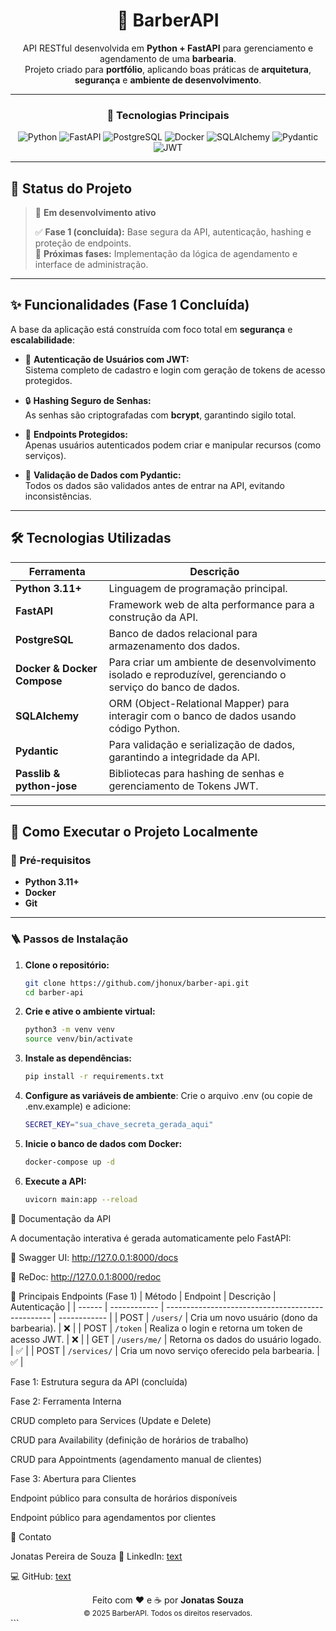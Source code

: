 <div align="center">

# 💈 **BarberAPI**

API RESTful desenvolvida em **Python + FastAPI** para gerenciamento e agendamento de uma **barbearia**.  
Projeto criado para **portfólio**, aplicando boas práticas de **arquitetura**, **segurança** e **ambiente de desenvolvimento**.

---

### 🧰 **Tecnologias Principais**

![Python](https://img.shields.io/badge/Python-3.11+-blue?logo=python&logoColor=white)
![FastAPI](https://img.shields.io/badge/FastAPI-High%20Performance-brightgreen?logo=fastapi)
![PostgreSQL](https://img.shields.io/badge/PostgreSQL-Database-blue?logo=postgresql)
![Docker](https://img.shields.io/badge/Docker-Containerization-2496ED?logo=docker&logoColor=white)
![SQLAlchemy](https://img.shields.io/badge/SQLAlchemy-ORM-orange?logo=python)
![Pydantic](https://img.shields.io/badge/Pydantic-Validation-green?logo=pydantic)
![JWT](https://img.shields.io/badge/JWT-Auth-black?logo=jsonwebtokens)

</div>

---

## 🚧 **Status do Projeto**

> 🔄 **Em desenvolvimento ativo**
>
> ✅ **Fase 1 (concluída):** Base segura da API, autenticação, hashing e proteção de endpoints.  
> 🚀 **Próximas fases:** Implementação da lógica de agendamento e interface de administração.

---

## ✨ **Funcionalidades (Fase 1 Concluída)**

A base da aplicação está construída com foco total em **segurança** e **escalabilidade**:

- 🔐 **Autenticação de Usuários com JWT:**  
  Sistema completo de cadastro e login com geração de tokens de acesso protegidos.

- 🔒 **Hashing Seguro de Senhas:**  
  As senhas são criptografadas com **bcrypt**, garantindo sigilo total.

- 🧱 **Endpoints Protegidos:**  
  Apenas usuários autenticados podem criar e manipular recursos (como serviços).

- 🧾 **Validação de Dados com Pydantic:**  
  Todos os dados são validados antes de entrar na API, evitando inconsistências.

---

## 🛠️ **Tecnologias Utilizadas**

| **Ferramenta**              | **Descrição**                                                                                  |
|-----------------------------|------------------------------------------------------------------------------------------------|
| **Python 3.11+**            | Linguagem de programação principal.                                                           |
| **FastAPI**                 | Framework web de alta performance para a construção da API.                                   |
| **PostgreSQL**              | Banco de dados relacional para armazenamento dos dados.                                       |
| **Docker & Docker Compose** | Para criar um ambiente de desenvolvimento isolado e reproduzível, gerenciando o serviço do banco de dados. |
| **SQLAlchemy**              | ORM (Object-Relational Mapper) para interagir com o banco de dados usando código Python.       |
| **Pydantic**                | Para validação e serialização de dados, garantindo a integridade da API.                      |
| **Passlib & python-jose**   | Bibliotecas para hashing de senhas e gerenciamento de Tokens JWT.                             |

---

## 🚀 **Como Executar o Projeto Localmente**

### 🔧 Pré-requisitos

- **Python 3.11+**
- **Docker**
- **Git**

---

### 🪜 **Passos de Instalação**

1. **Clone o repositório:**
   ```bash
   git clone https://github.com/jhonux/barber-api.git
   cd barber-api

2. **Crie e ative o ambiente virtual:**
   ```bash
   python3 -m venv venv
   source venv/bin/activate

3. **Instale as dependências:**
    ```bash
    pip install -r requirements.txt

   
4. **Configure as variáveis de ambiente**:
    Crie o arquivo .env (ou copie de .env.example) e adicione:
    ```bash
    SECRET_KEY="sua_chave_secreta_gerada_aqui"

5. **Inicie o banco de dados com Docker:**
    ```bash
    docker-compose up -d

6. **Execute a API:**
    ```bash
    uvicorn main:app --reload

📡 Documentação da API

A documentação interativa é gerada automaticamente pelo FastAPI:

🧭 Swagger UI: http://127.0.0.1:8000/docs

📘 ReDoc: http://127.0.0.1:8000/redoc

🔑 Principais Endpoints (Fase 1)
| Método | Endpoint     | Descrição                                         | Autenticação |
| ------ | ------------ | ------------------------------------------------- | ------------ |
| POST   | `/users/`    | Cria um novo usuário (dono da barbearia).         | ❌            |
| POST   | `/token`     | Realiza o login e retorna um token de acesso JWT. | ❌            |
| GET    | `/users/me/` | Retorna os dados do usuário logado.               | ✅            |
| POST   | `/services/` | Cria um novo serviço oferecido pela barbearia.    | ✅            |

 Fase 1: Estrutura segura da API (concluída)

 Fase 2: Ferramenta Interna

 CRUD completo para Services (Update e Delete)

 CRUD para Availability (definição de horários de trabalho)

 CRUD para Appointments (agendamento manual de clientes)

 Fase 3: Abertura para Clientes

 Endpoint público para consulta de horários disponíveis

 Endpoint público para agendamentos por clientes

👤 Contato

Jonatas Pereira de Souza
🔗 LinkedIn: [text](www.linkedin.com/in/jon-souza)

💻 GitHub: [text](https://github.com/jhonux)

<div align="center"> Feito com ❤️ e ☕ por <b>Jonatas Souza</b> <br> <sub>© 2025 BarberAPI. Todos os direitos reservados.</sub> </div> ```




